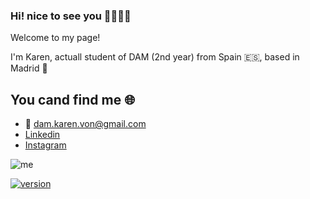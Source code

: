 ### Hi! nice to see you 👋👩🏻‍💻


Welcome to my page!

I'm Karen, actuall student of DAM (2nd year) from Spain 🇪🇸, based in Madrid 📍



## You cand find me 🌐
- 📧 dam.karen.von@gmail.com
- [Linkedin](https://www.linkedin.com/in/karen-von/)
- [Instagram](https://www.instagram.com/karen_ukiz/)



![me](https://user-images.githubusercontent.com/104897824/206687296-56567af8-7578-40b9-b86a-5e094255cb13.png)

[![version](https://img.shields.io/badge/version-0.0.1-green.svg)](https://semver.org)
<!--
**KarenVon/KarenVon** is a ✨ _special_ ✨ repository because its `README.md` (this file) appears on your GitHub profile.

Here are some ideas to get you started:

- 🔭 I’m currently working on ...
- 🌱 I’m currently learning ...
- 👯 I’m looking to collaborate on ...
- 🤔 I’m looking for help with ...
- 💬 Ask me about ...
- 📫 How to reach me: ...
- 😄 Pronouns: ...
- ⚡ Fun fact: ...
-->

